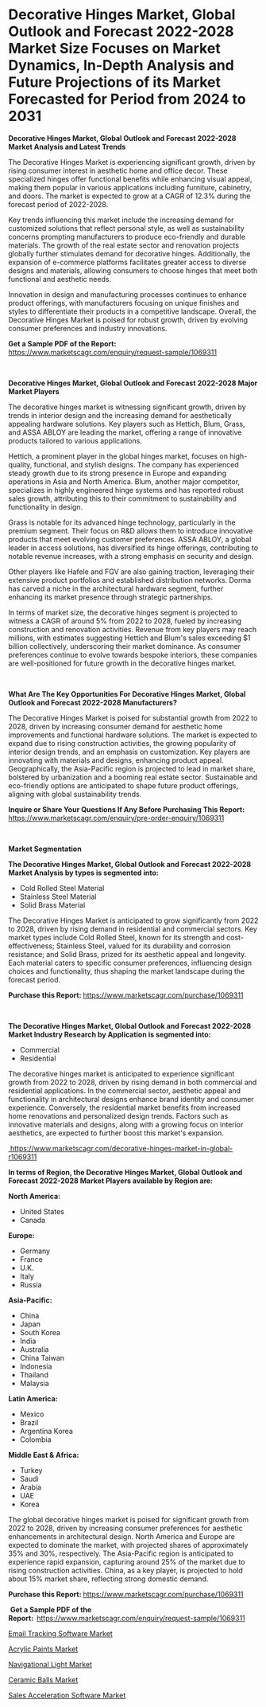 <p><h1>Decorative Hinges Market, Global Outlook and Forecast 2022-2028 Market Size Focuses on Market Dynamics, In-Depth Analysis and Future Projections of its Market Forecasted for Period from 2024 to 2031</h1></p><p><strong>Decorative Hinges Market, Global Outlook and Forecast 2022-2028 Market Analysis and Latest Trends</strong></p>
<p><p>The Decorative Hinges Market is experiencing significant growth, driven by rising consumer interest in aesthetic home and office decor. These specialized hinges offer functional benefits while enhancing visual appeal, making them popular in various applications including furniture, cabinetry, and doors. The market is expected to grow at a CAGR of 12.3% during the forecast period of 2022-2028. </p><p>Key trends influencing this market include the increasing demand for customized solutions that reflect personal style, as well as sustainability concerns prompting manufacturers to produce eco-friendly and durable materials. The growth of the real estate sector and renovation projects globally further stimulates demand for decorative hinges. Additionally, the expansion of e-commerce platforms facilitates greater access to diverse designs and materials, allowing consumers to choose hinges that meet both functional and aesthetic needs. </p><p>Innovation in design and manufacturing processes continues to enhance product offerings, with manufacturers focusing on unique finishes and styles to differentiate their products in a competitive landscape. Overall, the Decorative Hinges Market is poised for robust growth, driven by evolving consumer preferences and industry innovations.</p></p>
<p><strong>Get a Sample PDF of the Report:&nbsp;</strong> <a href="https://www.marketscagr.com/enquiry/request-sample/1069311">https://www.marketscagr.com/enquiry/request-sample/1069311</a></p>
<p>&nbsp;</p>
<p><strong>Decorative Hinges Market, Global Outlook and Forecast 2022-2028 Major Market Players</strong></p>
<p><p>The decorative hinges market is witnessing significant growth, driven by trends in interior design and the increasing demand for aesthetically appealing hardware solutions. Key players such as Hettich, Blum, Grass, and ASSA ABLOY are leading the market, offering a range of innovative products tailored to various applications.</p><p>Hettich, a prominent player in the global hinges market, focuses on high-quality, functional, and stylish designs. The company has experienced steady growth due to its strong presence in Europe and expanding operations in Asia and North America. Blum, another major competitor, specializes in highly engineered hinge systems and has reported robust sales growth, attributing this to their commitment to sustainability and functionality in design.</p><p>Grass is notable for its advanced hinge technology, particularly in the premium segment. Their focus on R&D allows them to introduce innovative products that meet evolving customer preferences. ASSA ABLOY, a global leader in access solutions, has diversified its hinge offerings, contributing to notable revenue increases, with a strong emphasis on security and design.</p><p>Other players like Hafele and FGV are also gaining traction, leveraging their extensive product portfolios and established distribution networks. Dorma has carved a niche in the architectural hardware segment, further enhancing its market presence through strategic partnerships.</p><p>In terms of market size, the decorative hinges segment is projected to witness a CAGR of around 5% from 2022 to 2028, fueled by increasing construction and renovation activities. Revenue from key players may reach millions, with estimates suggesting Hettich and Blum's sales exceeding $1 billion collectively, underscoring their market dominance. As consumer preferences continue to evolve towards bespoke interiors, these companies are well-positioned for future growth in the decorative hinges market.</p></p>
<p>&nbsp;</p>
<p><strong>What Are The Key Opportunities For Decorative Hinges Market, Global Outlook and Forecast 2022-2028 Manufacturers?</strong></p>
<p><p>The Decorative Hinges Market is poised for substantial growth from 2022 to 2028, driven by increasing consumer demand for aesthetic home improvements and functional hardware solutions. The market is expected to expand due to rising construction activities, the growing popularity of interior design trends, and an emphasis on customization. Key players are innovating with materials and designs, enhancing product appeal. Geographically, the Asia-Pacific region is projected to lead in market share, bolstered by urbanization and a booming real estate sector. Sustainable and eco-friendly options are anticipated to shape future product offerings, aligning with global sustainability trends.</p></p>
<p><strong>Inquire or Share Your Questions If Any Before Purchasing This Report:</strong> <a href="https://www.marketscagr.com/enquiry/pre-order-enquiry/1069311">https://www.marketscagr.com/enquiry/pre-order-enquiry/1069311</a></p>
<p>&nbsp;</p>
<p><strong>Market Segmentation</strong></p>
<p><strong>The Decorative Hinges Market, Global Outlook and Forecast 2022-2028 Market Analysis by types is segmented into:</strong></p>
<p><ul><li>Cold Rolled Steel Material</li><li>Stainless Steel Material</li><li>Solid Brass Material</li></ul></p>
<p><p>The Decorative Hinges Market is anticipated to grow significantly from 2022 to 2028, driven by rising demand in residential and commercial sectors. Key market types include Cold Rolled Steel, known for its strength and cost-effectiveness; Stainless Steel, valued for its durability and corrosion resistance; and Solid Brass, prized for its aesthetic appeal and longevity. Each material caters to specific consumer preferences, influencing design choices and functionality, thus shaping the market landscape during the forecast period.</p></p>
<p><strong>Purchase this Report:&nbsp;</strong><a href="https://www.marketscagr.com/purchase/1069311">https://www.marketscagr.com/purchase/1069311</a></p>
<p>&nbsp;</p>
<p><strong>The Decorative Hinges Market, Global Outlook and Forecast 2022-2028 Market Industry Research by Application is segmented into:</strong></p>
<p><ul><li>Commercial</li><li>Residential</li></ul></p>
<p><p>The decorative hinges market is anticipated to experience significant growth from 2022 to 2028, driven by rising demand in both commercial and residential applications. In the commercial sector, aesthetic appeal and functionality in architectural designs enhance brand identity and consumer experience. Conversely, the residential market benefits from increased home renovations and personalized design trends. Factors such as innovative materials and designs, along with a growing focus on interior aesthetics, are expected to further boost this market's expansion.</p></p>
<p><a href="https://www.marketscagr.com/decorative-hinges-market-in-global-r1069311">&nbsp;https://www.marketscagr.com/decorative-hinges-market-in-global-r1069311</a></p>
<p><strong>In terms of Region, the Decorative Hinges Market, Global Outlook and Forecast 2022-2028 Market Players available by Region are:</strong></p>
<p>
    <p> <strong> North America: </strong>
        <ul>
            <li>United States</li>
            <li>Canada</li>
        </ul>
        </p> 
    <p> <strong> Europe: </strong>
        <ul>
            <li>Germany</li>
            <li>France</li>
            <li>U.K.</li>
            <li>Italy</li>
            <li>Russia</li>
        </ul>
        </p> 
    <p> <strong> Asia-Pacific: </strong>
        <ul>
            <li>China</li>
            <li>Japan</li>
            <li>South Korea</li>
            <li>India</li>
            <li>Australia</li>
            <li>China Taiwan</li>
            <li>Indonesia</li>
            <li>Thailand</li>
            <li>Malaysia</li>
        </ul>
        </p> 
    <p> <strong> Latin America: </strong>
        <ul>
            <li>Mexico</li>
            <li>Brazil</li>
            <li>Argentina Korea</li>
            <li>Colombia</li>
        </ul>
        </p> 
    <p> <strong> Middle East & Africa: </strong>
        <ul>
            <li>Turkey</li>
            <li>Saudi</li>
            <li>Arabia</li>
            <li>UAE</li>
            <li>Korea</li>
        </ul>
    </p>
    </p>
<p><p>The global decorative hinges market is poised for significant growth from 2022 to 2028, driven by increasing consumer preferences for aesthetic enhancements in architectural design. North America and Europe are expected to dominate the market, with projected shares of approximately 35% and 30%, respectively. The Asia-Pacific region is anticipated to experience rapid expansion, capturing around 25% of the market due to rising construction activities. China, as a key player, is projected to hold about 15% market share, reflecting strong domestic demand.</p></p>
<p><strong>Purchase this Report: </strong><a href="https://www.marketscagr.com/purchase/1069311">https://www.marketscagr.com/purchase/1069311</a></p>
<p>&nbsp;<strong>Get a Sample PDF of the Report:&nbsp;&nbsp;</strong><a href="https://www.marketscagr.com/enquiry/request-sample/1069311">https://www.marketscagr.com/enquiry/request-sample/1069311</a></p>
<p><strong></strong></p>
<p><p><a href="https://www.linkedin.com/pulse/navigating-global-email-tracking-software-market-landscape-4mtef?trackingId=7b1wiZWYRr69MpAAZ3s%2BhA%3D%3D">Email Tracking Software Market</a></p><p><a href="https://issuu.com/reportprime-2/docs/acrylic-paints-market-size-2030.ppt_a49d7d838552bf">Acrylic Paints Market</a></p><p><a href="https://medium.com/@caroline.lewis06756/the-navigational-light-market-is-experiencing-higher-than-anticipated-demand-compared-to-ee48bb45e41d">Navigational Light Market</a></p><p><a href="https://medium.com/@caseywiza1946/this-ceramic-balls-market-research-report-evaluates-the-key-market-trends-drivers-and-affecting-5567b59aa66a">Ceramic Balls Market</a></p><p><a href="https://www.linkedin.com/pulse/sales-acceleration-software-market-outlook-share-analysis-0pvtf?trackingId=DEdoBJMYRsWUDgqhplb3IQ%3D%3D">Sales Acceleration Software Market</a></p></p>